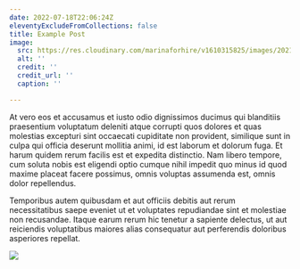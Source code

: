 ```yaml
---
date: 2022-07-18T22:06:24Z
eleventyExcludeFromCollections: false
title: Example Post
image:
  src: https://res.cloudinary.com/marinaforhire/v1610315825/images/2021/01/Allura_-_Celebrations_rbiulo.png
  alt: ''
  credit: ''
  credit_url: ''
  caption: ''

---
```

At vero eos et accusamus et iusto odio dignissimos ducimus qui blanditiis praesentium voluptatum deleniti atque corrupti quos dolores et quas molestias excepturi sint occaecati cupiditate non provident, similique sunt in culpa qui officia deserunt mollitia animi, id est laborum et dolorum fuga. Et harum quidem rerum facilis est et expedita distinctio. Nam libero tempore, cum soluta nobis est eligendi optio cumque nihil impedit quo minus id quod maxime placeat facere possimus, omnis voluptas assumenda est, omnis dolor repellendus. 

Temporibus autem quibusdam et aut officiis debitis aut rerum necessitatibus saepe eveniet ut et voluptates repudiandae sint et molestiae non recusandae. Itaque earum rerum hic tenetur a sapiente delectus, ut aut reiciendis voluptatibus maiores alias consequatur aut perferendis doloribus asperiores repellat.

![](https://res.cloudinary.com/marinaforhire/v1610315825/images/2021/01/Allura_-_Celebrations_rbiulo.png)
